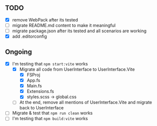 ## TODO

- [x] remove WebPack after its tested
- [ ] migrate README.md content to make it meaningful
- [ ] migrate package.json after its tested and all scenarios are working
- [x] add .editorconfig

## Ongoing

- [x] I'm testing that `npm start:vite` works
  - [x] Migrate all code from UserInterface to UserInterface.Vite
    - [x] FSProj
    - [x] App.fs
    - [x] Main.fs
    - [x] Extensions.fs
    - [x] styles.scss -> global.css
  - [ ] At the end, remove all mentions of UserInterface.Vite and migrate back to UserInterface
- [ ] Migrate & test that `npm run clean` works
- [ ] I'm testing that `npm build:vite` works
